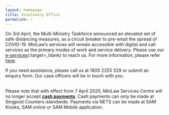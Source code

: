 ```yaml
---
layout: homepage
title: Insolvency Office
permalink: /
---
```

<!-- Type your notification here - the notification bar will not appear if this is empty. For other changes, refer to _data/homepage.yml to edit the homepage -->
On 3rd April, the Multi-Ministry Taskforce announced an elevated set of safe distancing measures, as a circuit breaker to pre-empt the spread of COVID-19.
MinLaw’s services will remain accessible with digital and call services as the primary modes of work and service delivery. Please use our [e-services](https://eservices.mlaw.gov.sg/io/){:target=_blank} to reach us. For more information, please refer [here](https://www.mlaw.gov.sg/news/announcements/minlaw-services-remain-accessible-amidst-elevated-safe-distancing-measures).<br>

If you need assistance, please call us at 1800 2255 529 or submit an enquiry form. Our case officers will be in touch with you.<br>

<br>Please note that with effect from 7 April 2020, MinLaw Services Centre will no longer accept <u><b>cash payments</b></u>. Cash payments can only be made at Singpost Counters islandwide. Payments via NETS can be made at SAM Kiosks, SAM online or SAM Mobile application.
